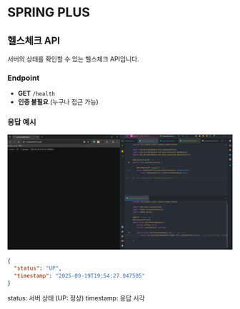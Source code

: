 # SPRING PLUS


## 헬스체크 API
서버의 상태를 확인할 수 있는 헬스체크 API입니다.


### Endpoint
- **GET** `/health`
- **인증 불필요** (누구나 접근 가능)

### 응답 예시
![헬스체크 응답](./images/health-check.png)

```json
{
  "status": "UP",
  "timestamp": "2025-09-19T19:54:27.047505"
}
```

status: 서버 상태 (UP: 정상)
timestamp: 응답 시각

